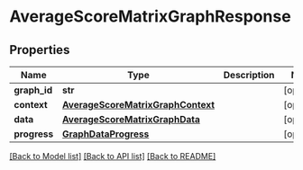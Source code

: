 # AverageScoreMatrixGraphResponse

## Properties
Name | Type | Description | Notes
------------ | ------------- | ------------- | -------------
**graph_id** | **str** |  | [optional] 
**context** | [**AverageScoreMatrixGraphContext**](AverageScoreMatrixGraphContext.md) |  | [optional] 
**data** | [**AverageScoreMatrixGraphData**](AverageScoreMatrixGraphData.md) |  | [optional] 
**progress** | [**GraphDataProgress**](GraphDataProgress.md) |  | [optional] 

[[Back to Model list]](../README.md#documentation-for-models) [[Back to API list]](../README.md#documentation-for-api-endpoints) [[Back to README]](../README.md)


